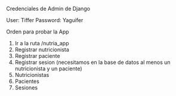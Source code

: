 Credenciales de Admin de Django

User: Tiffer
Password: Yaguifer

Orden para probar la App

1) Ir a la ruta /nutria_app
2) Registrar nutricionista
3) Registrar paciente
4) Registrar sesion (necesitamos en la base de datos al menos un nutricionista y un paciente)
5) Nutricionistas
6) Pacientes
7) Sesiones
